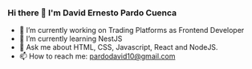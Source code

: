 ### Hi there 👋 I'm David Ernesto Pardo Cuenca

- 🔭 I’m currently working on Trading Platforms as Frontend Developer
- 🌱 I’m currently learning NestJS
- 💬 Ask me about HTML, CSS, Javascript, React and NodeJS.
- 📫 How to reach me: pardodavid10@gmail.com

<!--
**davidPardoC/davidPardoC** is a ✨ _special_ ✨ repository because its `README.md` (this file) appears on your GitHub profile.

Here are some ideas to get you started:

- 🔭 I’m currently working on ...
- 🌱 I’m currently learning ...
- 👯 I’m looking to collaborate on ...
- 🤔 I’m looking for help with ...
- 💬 Ask me about ...
- 📫 How to reach me: ...
- 😄 Pronouns: ...
- ⚡ Fun fact: ...
-->
